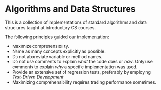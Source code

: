 Algorithms and Data Structures
===========================================

This is a collection of implementations of standard algorithms and data structures taught at introductory CS courses.

The following principles guided our implementation:
  * Maximize comprehensibility.
  * Name as many concepts explicitly as possible.
  * Do not abbreviate variable or method names.
  * Do not use comments to explain _what_ the code does or _how_. Only use comments to explain _why_ a specific implementation was used.
  * Provide an extensive set of regression tests, preferably by employing _Test-Driven Development_.
  * Maximizing comprehensibility requires trading performance sometimes.
